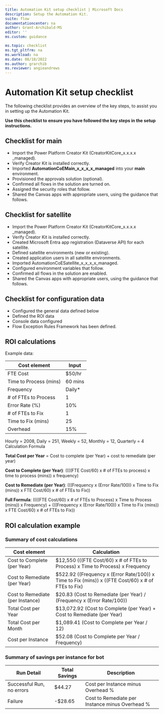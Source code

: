 ```yaml
---
title: Automation Kit setup checklist | Microsoft Docs
description: Setup the Automation Kit.
suite: flow
documentationcenter: na
author: Grant-Archibald-MS
editor: ''
ms.custom: guidance

ms.topic: checklist
ms.tgt_pltfrm: na
ms.workload: na
ms.date: 08/18/2022
ms.author: grarchib
ms.reviewer: angieandrews
---
```


# Automation Kit setup checklist

The following checklist provides an overview of the key steps, to assist you in setting up the Automation Kit.

**Use this checklist to ensure you have followed the key steps in the setup instructions.**

## Checklist for main

- Import the Power Platform Creator Kit (CreatorKitCore_x.x.x.x _managed).
- Verify Creator Kit is installed correctly.
- Imported **AutomationCoEMain_x_x_x_x_managed** into your **main** environment.
- Provisioned the approvals solution (optional).
- Confirmed all flows in the solution are turned on.
- Assigned the security roles that follow.
- Shared the Canvas apps with appropriate users, using the guidance that follows.

## Checklist for satellite

- Import the Power Platform Creator Kit (CreatorKitCore_x.x.x.x _managed).
- Verify Creator Kit is installed correctly.
- Created Microsoft Entra app registration (Dataverse API) for each satellite.
- Defined satellite environments (new or existing).
- Created application users in all satellite environments.
- Imported AutomationCoESatellite_x_x_x_x_managed.
- Configured environment variables that follow.
- Confirmed all flows in the solution are enabled.
- Shared the Canvas apps with appropriate users, using the guidance that follows.

## Checklist for configuration data

- Configured the general data defined below
- Defined the ROI data
- Console data configured
- Flow Exception Rules Framework has been defined.

## ROI calculations

Example data:

| **Cost element**       | **Input** |
|------------------------|-----------|
| FTE Cost               | $50/hr    |
| Time to Process (mins) | 60 mins   |
| Frequency              | Daily*    |
| # of FTEs to Process   | 1         |
| Error Rate (%)         | 10%       |
| # of FTEs to Fix       | 1         |
| Time to Fix (mins)     | 25        |
| Overhead               | 15%       |

Hourly = 2008, Daily = 251, Weekly = 52, Monthly = 12, Quarterly = 4
Calculation Formula

**Total Cost per Year** = Cost to complete (per Year) + cost to remediate (per year)

**Cost to Complete (per Year)**: ((((FTE Cost/60) x # of FTEs to process) x time to process (mins)) x frequency)

**Cost to Remediate (per Year)**: (((Frequency x (Error Rate/100)) x Time to Fix (mins)) x FTE Cost/60) x # of FTEs to Fix))

**Full Formula**: ((((FTE Cost/60) x # of FTEs to Process) x Time to Process (mins)) x Frequency) + (((Frequency x (Error Rate/100)) x Time to Fix (mins)) x FTE Cost/60) x # of FTEs to Fix))

## ROI calculation example

### Summary of cost calculations

| **Cost element**                 | **Calculation**                                                                                      |
|----------------------------------|------------------------------------------------------------------------------------------------------|
| Cost to Complete (per Year)      | \$12,550 (((FTE Cost/60) x # of FTEs to Process) x Time to Process) x Frequency                     |
| Cost to Remediate (per Year)     | \$522.92 ((Frequency x (Error Rate/100)) x Time to Fix (mins)) x ((FTE Cost/60) x # of FTEs to Fix) |
| Cost to Remediate (per Instance) | \$20.83 (Cost to Remediate (per Year) / (Frequency x (Error Rate/100))                               |
| Total Cost per Year              | \$13,072.92 (Cost to Complete (per Year) + Cost to Remediate (per Year)                              |
| Total Cost per Month             | \$1,089.41 (Cost to Complete per Year / 12)                                                          |
| Cost per Instance                | \$52.08 (Cost to Complete per Year / Frequency)                                                      |

### Summary of savings per instance for bot

| **Run Detail**            | **Total Savings** | **Description**                                 |
|---------------------------|-------------------|-------------------------------------------------|
| Successful Run, no errors | \$44.27           | Cost per Instance minus Overhead %              |
| Failure                   | \-\$28.65         | Cost to Remediate per Instance minus Overhead % |
